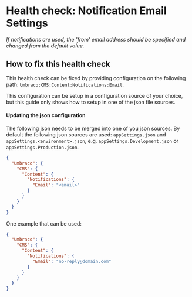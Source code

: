 # Health check: Notification Email Settings

_If notifications are used, the 'from' email address should be specified and changed from the default value._

## How to fix this health check
This health check can be fixed by providing configuration on the following path: `Umbraco:CMS:Content:Notifications:Email`.

This configuration can be setup in a configuration source of your choice, but this guide only shows how to setup in one of the json file sources.

#### Updating the json configuration
The following json needs to be merged into one of you json sources. By default the following json sources are used: `appSettings.json`
and `appSettings.<environment>.json`, e.g. `appSettings.Development.json` or `appSettings.Production.json`.

```json
{
  "Umbraco": {
    "CMS": {
      "Content": {
        "Notifications": {
          "Email": "<email>"
        }
      }
    }
  }
}
```

One example that can be used:
```json
{
  "Umbraco": {
    "CMS": {
      "Content": {
        "Notifications": {
          "Email": "no-reply@domain.com"
        }
      }
    }
  }
}
```
